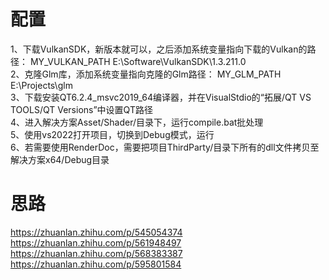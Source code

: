 # 配置
1、下载VulkanSDK，新版本就可以，之后添加系统变量指向下载的Vulkan的路径：
MY_VULKAN_PATH E:\Software\VulkanSDK\1.3.211.0  
2、克隆Glm库，添加系统变量指向克隆的Glm路径：
MY_GLM_PATH E:\Projects\glm  
3、下载安装QT6.2.4_msvc2019_64编译器，并在VisualStdio的“拓展/QT VS TOOLS/QT Versions”中设置QT路径  
4、进入解决方案Asset/Shader/目录下，运行compile.bat批处理  
5、使用vs2022打开项目，切换到Debug模式，运行  
6、若需要使用RenderDoc，需要把项目ThirdParty/目录下所有的dll文件拷贝至解决方案x64/Debug目录
# 思路
<https://zhuanlan.zhihu.com/p/545054374>  
<https://zhuanlan.zhihu.com/p/561948497>  
<https://zhuanlan.zhihu.com/p/568383387>
<https://zhuanlan.zhihu.com/p/595801584>
